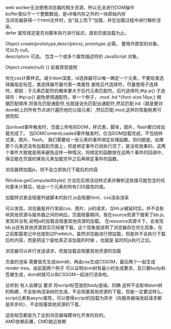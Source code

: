 web worker无法使用浏览器的相关资源，所以无法进行DOM操作  
buffer类似于一个整数数组，是v8堆内存之外的一块原始内存  
当浏览器获得一个html文件时，会”自上而下“加载，并在加载过程中进行解析渲染。  
defer 属性规定是否对脚本执行进行延迟，直到页面加载为止。

Object.create(prototype,descriptors);
prototype
必需。  要用作原型的对象。  可以为 null。  
descriptors
可选。  包含一个或多个属性描述符的 JavaScript 对象。 

Object.create(null) {} 前者原型链短  

优化css计算样式。减少dom深度，id选择器可以唯一确定一个元素，不要给类选择器指定标签，类选择器尽量代表一类属性 
避免后代选择符，尽量使用子选择符。原因：子元素匹配符的概率要大于后代元素匹配符。后代选择符;#tp p{} 子选择符：#tp>p{}
避免使用通配符，举一个例子，.mod .hd *{font-size:14px;} 根据匹配顺序,将首先匹配通配符,也就是说先匹配出通配符,然后匹配.hd（就是要对dom树上的所有节点进行遍历他的父级元素）,然后匹配.mod,这样的性能耗费可想而知.  

当onload事件触发时，页面上所有的DOM，样式表，脚本，图片，flash都已经加载完成了。
当DOMContentLoaded事件触发时，仅当DOM加载完成，不包括样式表，图片，flash。
我们需要给一些元素的事件绑定处理函数。但问题是，如果那个元素还没有加载到页面上，但是绑定事件已经执行完了，是没有效果的。这两个事件大致就是用来避免这样一种情况，将绑定的函数放在这两个事件的回调中，保证能在页面的某些元素加载完毕之后再绑定事件的函数。  

浏览器预加载js，但不会立即执行下载后的内容  

Window.getComputedStyle() 方法在应用活动样式表并解析这些值可能包含的任何基本计算后，给出一个元素的所有CSS属性的值。

加载样式表会阻塞外链脚本的执行.js会阻塞html、css渲染渲染

可以发现，浏览器是并行发起css、图片、js的请求，当hh.js被延时后，并不会影响其他资源与服务器之间的响应。页面阻塞期间，我在source资源下搜索了bb.js,发现并没有,说明js的加载会阻塞其他资源的加载。  在resource资源卡下，会发现bb.js还有其他资源其实已经被下载，这个现象就说明了浏览器存在优化现象，在之前那篇笔记中也提到过Prefetch，虽然浏览器进行预加载，但是并不会执行下载后的内容，而是把这个留给真正该加载的时候 ，也就是 延时的js执行之后。  

浏览器可以并行发送请求，但是加载会阻塞其他资源的加载  

页面的渲染 需要首先生成dom树，再由css生成CSSOM，最后两个一起生成render tree。由前面两个例子 可以证明dom树有最小的生成要求，及只要body标签被生成，dom树就可以和CSSOM一起进行渲染啦。  

总听到 有人会建议 要求 将script标签放到body底端，的确 这样不会影响dom树的构建，不会影响渲染树的生成，不会阻塞其他资源的下载，但是一定要这样么，script元素有async属性，可以使得script的加载为异步（向服务器端发起请求都是异步的），不会阻塞其他资源的下载，   

这些规范都是为了达到浏览器端模块化开发的目的。  
AMD依赖前置，CMD就近依赖